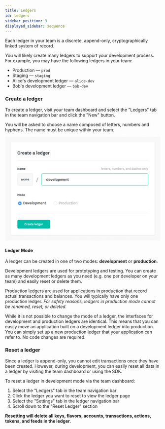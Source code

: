 ```yaml
---
title: Ledgers
id: ledgers
sidebar_position: 3
displayed_sidebar: sequence
---
```

Each ledger in your team is a discrete, append-only, cryptographically linked system of record.

You will likely create many ledgers to support your development process. For example, you may have the following ledgers in your team:

* Production &mdash; `prod`
* Staging &mdash; `staging`
* Alice's development ledger &mdash; `alice-dev`
* Bob's development ledger &mdash; `bob-dev`


### Create a ledger
To create a ledger, visit your team dashboard and select the "Ledgers" tab in the team navigation bar and click the "New" button.

You will be asked to choose a name composed of letters, numbers and hyphens. The name must be unique within your team.

![](../../../static/img/docs/create-ledger.png)

#### Ledger Mode
A ledger can be created in one of two modes: **development** or **production**.

Development ledgers are used for prototyping and testing. You can create as many development ledgers as you need (e.g. one per developer on your team) and easily reset or delete them.

Production ledgers are used for applications in production that record actual transactions and balances. You will typically have only one production ledger. *For safety reasons, ledgers in production mode cannot be renamed, reset, or deleted.*

While it is not possible to change the mode of a ledger, the interfaces for development and production ledgers are identical. This means that you can easily move an application built on a development ledger into production. You can simply set up a new production ledger that your application can refer to. No code changes are required.

### Reset a ledger

Since a ledger is append-only, you cannot edit transactions once they have been created. However, during development, you can easily reset all data in a ledger by visiting the team dashboard or using the SDK.

To reset a ledger in development mode via the team dashboard:

1. Select the "Ledgers" tab in the team navigation bar
2. Click the ledger you want to reset to view the ledger page
3. Select the "Settings" tab in the ledger navigation bar
4. Scroll down to the "Reset Ledger" section

**Resetting will delete all keys, flavors, accounts, transactions, actions, tokens, and feeds in the ledger.**